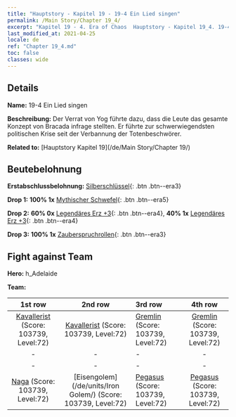 ```yaml
---
title: "Hauptstory - Kapitel 19 - 19-4 Ein Lied singen"
permalink: /Main Story/Chapter 19_4/
excerpt: "Kapitel 19 - 4. Era of Chaos  Hauptstory - Kapitel 19_4. 19-4 Ein Lied singen"
last_modified_at: 2021-04-25
locale: de
ref: "Chapter 19_4.md"
toc: false
classes: wide
---
```


## Details

 **Name:** 19-4 Ein Lied singen

 **Beschreibung:** Der Verrat von Yog führte dazu, dass die Leute das gesamte Konzept von Bracada infrage stellten. Er führte zur schwerwiegendsten politischen Krise seit der Verbannung der Totenbeschwörer.

 **Related to:** [Hauptstory Kapitel 19](/de/Main Story/Chapter 19/)

## Beutebelohnung

 **Erstabschlussbelohnung:** [Silberschlüssel](/ItemsDE/con_693/){: .btn .btn--era3}

 **Drop 1:** **100% 1x** [Mythischer Schwefel](/ItemsDE/mat_64/){: .btn .btn--era5}

 **Drop 2:** **60% 0x** [Legendäres Erz +3](/ItemsDE/mat_54/){: .btn .btn--era4}, **40% 1x** [Legendäres Erz +3](/ItemsDE/mat_54/){: .btn .btn--era4}

 **Drop 3:** **100% 1x** [Zauberspruchrollen](/ItemsDE/con_694/){: .btn .btn--era3}


## Fight against Team
 **Hero:** h_Adelaide

 **Team:**


  | 1st row | 2nd row | 3rd row | 4th row |
  |:----:|:----:|:----|:----:|
  | [Kavallerist](/de/units/Cavalier/) (Score: 103739, Level:72)  | [Kavallerist](/de/units/Cavalier/) (Score: 103739, Level:72)  | [Gremlin](/de/units/Gremlin/) (Score: 103739, Level:72)  | [Gremlin](/de/units/Gremlin/) (Score: 103739, Level:72)  |
  | - | - | - | - |
  | - | - | - | - |
  | [Naga](/de/units/Naga/) (Score: 103739, Level:72)  | [Eisengolem](/de/units/Iron Golem/) (Score: 103739, Level:72)  | [Pegasus](/de/units/Pegasus/) (Score: 103739, Level:72)  | [Pegasus](/de/units/Pegasus/) (Score: 103739, Level:72)  |


